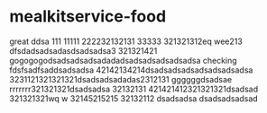 # mealkitservice-food
great
ddsa
111
11111
222232132131
33333
321321312eq  wee213
dfsdadsadsadasdsadsadsa3
321321421
gogogogodsadsadsadsadadadsadsadsadsadsadsa
checking
fdsfsadfsaddsadsadsa
42142134214dsadsadsadsadsadsadsadsa
3231121321321321dsadsadsadadas2312131
ggggggdsadsae
rrrrrrr321321321dsadsadsa
32132131
421421412321321321dsadsad
321321321wq  w
32145215215
32132112
dsadsadsa
dsadsadsadsad
